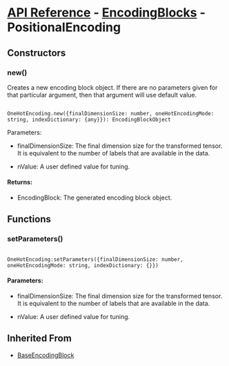 # [API Reference](../../API.md) - [EncodingBlocks](../EncodingBlocks.md) - PositionalEncoding

## Constructors

### new()

Creates a new encoding block object. If there are no parameters given for that particular argument, then that argument will use default value.

```

OneHotEncoding.new({finalDimensionSize: number, oneHotEncodingMode: string, indexDictionary: {any}}): EncodingBlockObject

```

Parameters:

* finalDimensionSize: The final dimension size for the transformed tensor. It is equivalent to the number of labels that are available in the data.

* nValue: A user defined value for tuning.

#### Returns:

* EncodingBlock: The generated encoding block object.

## Functions

### setParameters()

```

OneHotEncoding:setParameters({finalDimensionSize: number, oneHotEncodingMode: string, indexDictionary: {}})

```

#### Parameters:

* finalDimensionSize: The final dimension size for the transformed tensor. It is equivalent to the number of labels that are available in the data.

* nValue: A user defined value for tuning.

## Inherited From

* [BaseEncodingBlock](BaseEncodingBlock.md)

